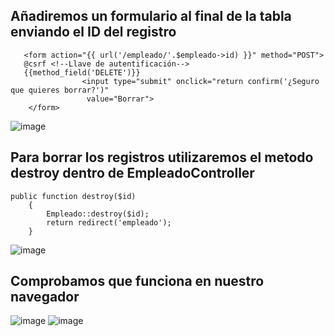 ## Añadiremos un formulario al final de la tabla enviando el ID del registro
```
   <form action="{{ url('/empleado/'.$empleado->id) }}" method="POST">
   @csrf <!--Llave de autentificación-->
   {{method_field('DELETE')}}
                <input type="submit" onclick="return confirm('¿Seguro que quieres borrar?')"
                 value="Borrar">
    </form>
```
![image](https://user-images.githubusercontent.com/93767832/156924070-b0732369-d827-433c-bc25-29eab6f8c757.png)


## Para borrar los registros utilizaremos el metodo destroy dentro de EmpleadoController

```
public function destroy($id)
    {
        Empleado::destroy($id);
        return redirect('empleado');
    }
 ```
 
 ![image](https://user-images.githubusercontent.com/93767832/156924304-edc3d48c-4700-4215-81ab-a97a76c4102b.png)

## Comprobamos que funciona en nuestro navegador
![image](https://user-images.githubusercontent.com/93767832/156924242-b0d8d378-2db9-49cb-b7de-5e7939d791a6.png)
![image](https://user-images.githubusercontent.com/93767832/156924319-1a7c3c0b-38a1-46aa-9866-d23681c248c9.png)


 
